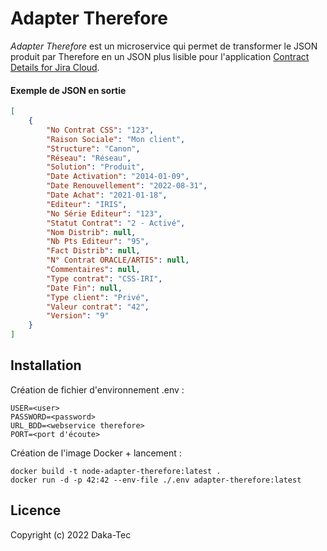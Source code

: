 # Adapter Therefore

_Adapter Therefore_ est un microservice qui permet de transformer le JSON produit par Therefore en un JSON plus lisible pour l'application [Contract Details for Jira Cloud](https://bitbucket.org/dakatec/app-jira-contract-details/).

#### Exemple de JSON en sortie
```json
[
    {
        "No Contrat CSS": "123",
        "Raison Sociale": "Mon client",
        "Structure": "Canon",
        "Réseau": "Réseau",
        "Solution": "Produit",
        "Date Activation": "2014-01-09",
        "Date Renouvellement": "2022-08-31",
        "Date Achat": "2021-01-18",
        "Editeur": "IRIS",
        "No Série Editeur": "123",
        "Statut Contrat": "2 - Activé",
        "Nom Distrib": null,
        "Nb Pts Editeur": "95",
        "Fact Distrib": null,
        "N° Contrat ORACLE/ARTIS": null,
        "Commentaires": null,
        "Type contrat": "CSS-IRI",
        "Date Fin": null,
        "Type client": "Privé",
        "Valeur contrat": "42",
        "Version": "9"
    }
]
```

## Installation

Création de fichier d'environnement .env :

```
USER=<user>
PASSWORD=<password>
URL_BDD=<webservice therefore>
PORT=<port d'écoute>
```
Création de l'image Docker + lancement :

```shell
docker build -t node-adapter-therefore:latest .
docker run -d -p 42:42 --env-file ./.env adapter-therefore:latest
```

## Licence
Copyright (c) 2022 Daka-Tec